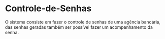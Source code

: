 # Controle-de-Senhas
O sistema consiste em fazer o controle de senhas de uma  agência bancária, das senhas geradas também ser possível  fazer um acompanhamento da senha.

